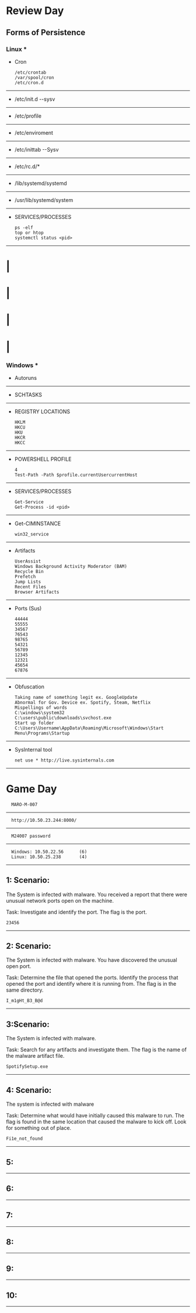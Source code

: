 # Review Day
## Forms of Persistence
### Linux *
- Cron

      /etc/crontab
      /var/spool/cron
      /etc/cron.d
________________________________________________________________________________________________________________________________________
- /etc/init.d --sysv
________________________________________________________________________________________________________________________________________
- /etc/profile
________________________________________________________________________________________________________________________________________
- /etc/enviroment
________________________________________________________________________________________________________________________________________
- /etc/inittab --Sysv
________________________________________________________________________________________________________________________________________
- /etc/rc.d/*
________________________________________________________________________________________________________________________________________
- /lib/systemd/systemd
________________________________________________________________________________________________________________________________________
- /usr/lib/systemd/system
________________________________________________________________________________________________________________________________________
- SERVICES/PROCESSES

      ps -elf
      top or htop
      systemctl status <pid>
________________________________________________________________________________________________________________________________________
# |
# |
# |
# |
### Windows *
- Autoruns
________________________________________________________________________________________________________________________________________
- SCHTASKS
________________________________________________________________________________________________________________________________________
- REGISTRY LOCATIONS

      HKLM
      HKCU
      HKU
      HKCR
      HKCC
________________________________________________________________________________________________________________________________________
- POWERSHELL PROFILE

      4
      Test-Path -Path $profile.currentUsercurrentHost
________________________________________________________________________________________________________________________________________
- SERVICES/PROCESSES

      Get-Service
      Get-Process -id <pid>
________________________________________________________________________________________________________________________________________
- Get-CIMINSTANCE

      win32_service
________________________________________________________________________________________________________________________________________
- Artifacts

      UserAssist
      Windows Background Activity Moderator (BAM)
      Recycle Bin
      Prefetch
      Jump Lists
      Recent Files
      Browser Artifacts
________________________________________________________________________________________________________________________________________
- Ports (Sus)

      44444
      55555
      34567
      76543
      98765
      54321
      56789
      12345
      12321
      45654
      67876
________________________________________________________________________________________________________________________________________
- Obfuscation

      Taking name of something legit ex. GoogleUpdate
      Abnormal for Gov. Device ex. Spotify, Steam, Netflix
      Mispellings of words
      C:\windows\system32
      C:\users\public\downloads\svchost.exe
      Start up folder
      C:\Users\Username\AppData\Roaming\Microsoft\Windows\Start Menu\Programs\Startup
________________________________________________________________________________________________________________________________________
- SysInternal tool
      
      net use * http://live.sysinternals.com
________________________________________________________________________________________________________________________________________
# Game Day

      MARO-M-007
________________________________________________________________________________________________________________________________________
      http://10.50.23.244:8000/
________________________________________________________________________________________________________________________________________
      M24007 password
________________________________________________________________________________________________________________________________________
      Windows: 10.50.22.56      (6)
      Linux: 10.50.25.238       (4)
________________________________________________________________________________________________________________________________________
## 1: Scenario:
The System is infected with malware. You received a report that there were unusual network ports open on the machine.

Task: Investigate and identify the port. The flag is the port.

``` 23456 ```
________________________________________________________________________________________________________________________________________
## 2: Scenario:
The System is infected with malware. You have discovered the unusual open port.

Task: Determine the file that opened the ports. Identify the process that opened the port and identify where it is running from. The flag is in the same directory.

``` I_m1gHt_B3_B@d ```
________________________________________________________________________________________________________________________________________
## 3:Scenario:
The System is infected with malware.

Task: Search for any artifacts and investigate them. The flag is the name of the malware artifact file.

``` SpotifySetup.exe ```
________________________________________________________________________________________________________________________________________
## 4: Scenario:
The system is infected with malware

Task: Determine what would have initially caused this malware to run. The flag is found in the same location that caused the malware to kick off. Look for something out of place.

``` Fi1e_not_found ```
________________________________________________________________________________________________________________________________________
## 5:


________________________________________________________________________________________________________________________________________
## 6:


________________________________________________________________________________________________________________________________________
## 7:


________________________________________________________________________________________________________________________________________
## 8:


________________________________________________________________________________________________________________________________________
## 9:


________________________________________________________________________________________________________________________________________
## 10:


________________________________________________________________________________________________________________________________________
